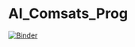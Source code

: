 # AI_Comsats_Prog

[![Binder](https://mybinder.org/badge_logo.svg)](https://mybinder.org/v2/gh/waleedbutt98/AI_Comsats_Prog.git/0e8ce0cf9ee69ca99c748fc0a67148490274a42d)
